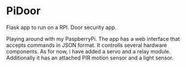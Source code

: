 # PiDoor

Flask app to run on a RPI. Door security app.

Playing around with my PaspberryPi. The app has a web interface that accepts commands in JSON format. It controlls several hardware components. As for now, i have added a servo and a relay module. Additionally it has an attached PIR motion sensor and a light sensor.
